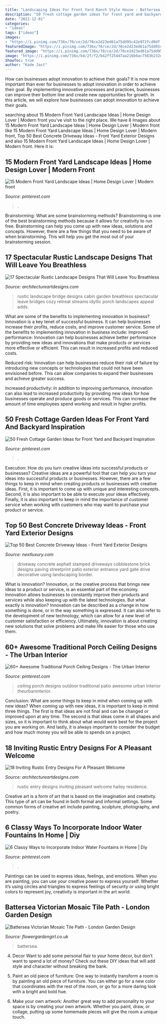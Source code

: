 ```yaml
---
title: "Landscaping Ideas For Front Yard Ranch Style House : Battersea Victorian Mosaic Tile Path"
description: "50 fresh cottage garden ideas for front yard and backyard inspiration"
date: "2022-12-01"
categories:
- "ideas"
tags: ["ideas"]
images:
- "https://i.pinimg.com/736x/70/ce/2d/70ce2d23ed61a75dd95c42e972fcd0df.jpg"
featuredImage: "https://i.pinimg.com/736x/70/ce/2d/70ce2d23ed61a75dd95c42e972fcd0df.jpg"
featured_image: "https://i.pinimg.com/736x/70/ce/2d/70ce2d23ed61a75dd95c42e972fcd0df.jpg"
image: "https://i.pinimg.com/736x/b4/2f/f2/b42ff254d7aa216b6ac7563b232e6148.jpg"
ShowToc: true
author: "Kade Jast"
---
```



How can businesses adopt innovation to achieve their goals?
It is now more important than ever for businesses to adopt innovation in order to achieve their goal. By implementing innovative processes and practices, businesses can improve their bottom line and create new opportunities for growth. In this article, we will explore how businesses can adopt innovation to achieve their goals.

	

		
searching about 15 Modern Front Yard Landscape Ideas | Home Design Lover | Modern front you've visit to the right place. We have 8 Images about 15 Modern Front Yard Landscape Ideas | Home Design Lover | Modern front like 15 Modern Front Yard Landscape Ideas | Home Design Lover | Modern front, Top 50 Best Concrete Driveway Ideas - Front Yard Exterior Designs and also 15 Modern Front Yard Landscape Ideas | Home Design Lover | Modern front. Here it is:
		
    
## 15 Modern Front Yard Landscape Ideas | Home Design Lover | Modern Front

<img loading=lazy src="https://i.pinimg.com/736x/b0/44/71/b044710725564070c340072678f8193d.jpg" onerror="this.onerror=null;this.src='https://tse4.mm.bing.net/th?id=OIP.ktYKG_wPdYP-jihicnOkRAHaE7&amp;pid=15.1';" alt="15 Modern Front Yard Landscape Ideas | Home Design Lover | Modern front">

_Source: pinterest.com_

>. 

	

Brainstorming: What are some brainstorming methods?
Brainstorming is one of the best brainstorming methods because it allows for creativity to run free. Brainstorming can help you come up with new ideas, solutions and concepts. However, there are a few things that you need to be aware of when brainstorming. This will help you get the most out of your brainstorming session.

    
## 17 Spectacular Rustic Landscape Designs That Will Leave You Breathless

<img loading=lazy src="http://www.architectureartdesigns.com/wp-content/uploads/2015/08/17-Spectacular-Rustic-Landscape-Designs-That-Will-Leave-You-Breathless-8.jpg" onerror="this.onerror=null;this.src='https://tse2.mm.bing.net/th?id=OIP.xagaw01B40pY0k5ojQPI-gAAAA&amp;pid=15.1';" alt="17 Spectacular Rustic Landscape Designs That Will Leave You Breathless">

_Source: architectureartdesigns.com_

>rustic landscape bridge designs cabin garden breathless spectacular leave bridges cozy retreat streams idyllic porch landscapes appeal adds. 

	

What are some of the benefits to implementing innovation in business?
Innovation is a key tenet of successful business. It can help businesses increase their profits, reduce costs, and improve customer service. Some of the benefits to implementing innovation in business include: 
Improved performance: Innovation can help businesses achieve better performance by providing new ideas and innovations that make products or services more effective or efficient. This can result in increased profits and reduced costs. 

Reduced risk: Innovation can help businesses reduce their risk of failure by introducing new concepts or technologies that could not have been envisioned before. This can allow companies to expand their businesses and achieve greater success. 

Increased productivity: In addition to improving performance, innovation can also lead to increased productivity by providing new ideas for how businesses operate and produce goods or services. This can increase the amount of time employees spend working and result in higher profits.

    
## 50 Fresh Cottage Garden Ideas For Front Yard And Backyard Inspiration

<img loading=lazy src="https://i.pinimg.com/736x/b8/7e/df/b87edf93fc8f8e852f14ed42917cfc8a.jpg" onerror="this.onerror=null;this.src='https://tse1.mm.bing.net/th?id=OIP.2kjnyDIeItqPPVAINABRvgHaK9&amp;pid=15.1';" alt="50 Fresh Cottage Garden Ideas for Front Yard and Backyard Inspiration">

_Source: pinterest.com_

>. 

	

Execution: How do you turn creative ideas into successful products or businesses?
Creative ideas are a powerful tool that can help you turn your ideas into successful products or businesses. However, there are a few things to keep in mind when creating products or businesses with creative ideas. First, it is important to come up with unique and interesting concepts. Second, it is also important to be able to execute your ideas effectively. Finally, it is also important to keep in mind the importance of customer service when working with customers who may want to purchase your product or service.

    
## Top 50 Best Concrete Driveway Ideas - Front Yard Exterior Designs

<img loading=lazy src="http://nextluxury.com/wp-content/uploads/home-ideas-black-stamped-cobblestone-concrete-driveway.jpg" onerror="this.onerror=null;this.src='https://tse3.mm.bing.net/th?id=OIP.nxhbNW7nTDiN8Vv2umlnVQAAAA&amp;pid=15.1';" alt="Top 50 Best Concrete Driveway Ideas - Front Yard Exterior Designs">

_Source: nextluxury.com_

>driveway concrete asphalt stamped driveways cobblestone brick designs paving streetprint patio exterior entrance yard gate drive decorative using landscaping border. 

	

What is innovation?
Innovation, or the creative process that brings new ideas to a product or service, is an essential part of the economy. Innovation allows businesses to constantly improve their products and services while also keeping up with the latest technologies. But what exactly is innovation?
Innovation can be described as a change in how something is done, or in the way something is expressed. It can also refer to the development of new technology, which can allow for a new level of customer satisfaction or efficiency. Ultimately, innovation is about creating new solutions that solve problems and make life easier for those who use them.

    
## 60+ Awesome Traditional Porch Ceiling Designs - The Urban Interior

<img loading=lazy src="https://i.pinimg.com/736x/b4/2f/f2/b42ff254d7aa216b6ac7563b232e6148.jpg" onerror="this.onerror=null;this.src='https://tse1.mm.bing.net/th?id=OIP.ksZRDZ4A8IuUW-agQJinpwHaLH&amp;pid=15.1';" alt="60+ Awesome Traditional Porch Ceiling Designs - The Urban Interior">

_Source: pinterest.com_

>ceiling porch designs outdoor traditional patio awesome urban interior theurbaninterior. 

	

Conclusion: What are some things to keep in mind when coming up with new ideas?
When coming up with new ideas, it is important to keep in mind three things. The first is that ideas are not final and can be changed or improved upon at any time. The second is that ideas come in all shapes and sizes, so it is important to think about what would work best for the project you are working on. And lastly, it is always important to consider the budget and how much money you will be able to spends on a project.

    
## 18 Inviting Rustic Entry Designs For A Pleasant Welcome

<img loading=lazy src="http://www.architectureartdesigns.com/wp-content/uploads/2015/08/18-Inviting-Rustic-Entry-Designs-For-A-Pleasant-Welcome-8.jpg" onerror="this.onerror=null;this.src='https://tse4.mm.bing.net/th?id=OIP.TbW4HB5A7uJRbPg52_VR2gHaKN&amp;pid=15.1';" alt="18 Inviting Rustic Entry Designs For A Pleasant Welcome">

_Source: architectureartdesigns.com_

>rustic entry designs inviting pleasant welcome hailey residence. 

	

Creative art is a form of art that is based on the imagination and creativity. This type of art can be found in both formal and informal settings. Some common forms of creative art include painting, sculpture, photography, and poetry.

    
## 6 Classy Ways To Incorporate Indoor Water Fountains In Home | Diy

<img loading=lazy src="https://i.pinimg.com/736x/70/ce/2d/70ce2d23ed61a75dd95c42e972fcd0df.jpg" onerror="this.onerror=null;this.src='https://tse4.mm.bing.net/th?id=OIP.baAux7dC_3ybKwcw9EMHKAHaLF&amp;pid=15.1';" alt="6 Classy Ways to Incorporate Indoor Water Fountains in Home | Diy">

_Source: pinterest.com_

>. 

	

Paintings can be used to express ideas, feelings, and emotions.
When you are painting, you can use your creative power to express yourself. Whether it’s using circles and triangles to express feelings of security or using bright colors to represent joy, creativity is important in the art world.

    
## Battersea Victorian Mosaic Tile Path - London Garden Design

<img loading=lazy src="http://flowergardengirl.co.uk/wp-content/uploads/2014/09/black-and-white-victorian-reproduction-mosaic-tile-path-battersea-York-stone-rope-edge-buxus-london-front-garden-11-571x1024.jpg" onerror="this.onerror=null;this.src='https://tse2.mm.bing.net/th?id=OIP.ZFEy2x48HPzGMe10JQ0_SAHaNS&amp;pid=15.1';" alt="Battersea Victorian Mosaic Tile Path - London Garden Design">

_Source: flowergardengirl.co.uk_

>battersea. 

	

4. Decor
Want to add some personal flair to your home décor, but don’t want to spend a lot of money? Check out these DIY ideas that will add style and character without breaking the bank.
1. Paint an old piece of furniture: One way to instantly transform a room is by painting an old piece of furniture. You can either go for a new color that coordinates with the rest of the room, or go for a more daring look with a bright and bold hue.

2. Make your own artwork: Another great way to add personality to your space is by creating your own artwork. Whether you paint, draw, or collage, putting up some homemade pieces will give the room a unique touch.


